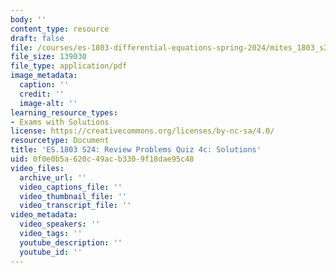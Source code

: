 ```yaml
---
body: ''
content_type: resource
draft: false
file: /courses/es-1803-differential-equations-spring-2024/mites_1803_s24_practice-quiz4c-qa.pdf
file_size: 139030
file_type: application/pdf
image_metadata:
  caption: ''
  credit: ''
  image-alt: ''
learning_resource_types:
- Exams with Solutions
license: https://creativecommons.org/licenses/by-nc-sa/4.0/
resourcetype: Document
title: 'ES.1803 S24: Review Problems Quiz 4c: Solutions'
uid: 0f0e0b5a-620c-49ac-b330-9f18dae95c48
video_files:
  archive_url: ''
  video_captions_file: ''
  video_thumbnail_file: ''
  video_transcript_file: ''
video_metadata:
  video_speakers: ''
  video_tags: ''
  youtube_description: ''
  youtube_id: ''
---
```


